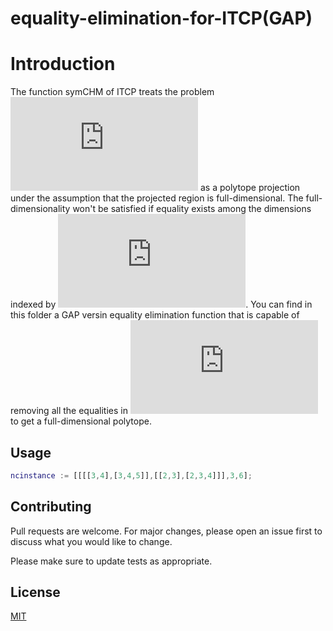 # equality-elimination-for-ITCP(GAP)
# Introduction

The function symCHM of ITCP treats the problem ![equation](https://latex.codecogs.com/svg.latex?%5Ctext%7BProj%7D_%7B%5Cboldsymbol%7Bh%7D_p%7D%28%5CGamma_N%5Ccap%20%5Cmathcal%7BL%7D_%7B%5Cmathsf%7BA%7D%7D%29) as a polytope projection under the assumption that the projected region is full-dimensional. The full-dimensionality won't be satisfied if equality exists among the dimensions indexed by ![equation](https://latex.codecogs.com/svg.latex?%5Cboldsymbol%7Bh%7D_p). You can find in this folder a GAP versin equality elimination function that is capable of removing all the equalities in ![equation](https://latex.codecogs.com/gif.latex?%5CGamma_%7BN%7D%20%5Ccap%5Cmathcal%7BL%7D_%7B%5Cmathsf%7BA%7D%7D) to get a full-dimensional polytope.


## Usage

```GAP
ncinstance := [[[[3,4],[3,4,5]],[[2,3],[2,3,4]]],3,6];
```

## Contributing
Pull requests are welcome. For major changes, please open an issue first to discuss what you would like to change.

Please make sure to update tests as appropriate.

## License
[MIT](https://choosealicense.com/licenses/mit/)
